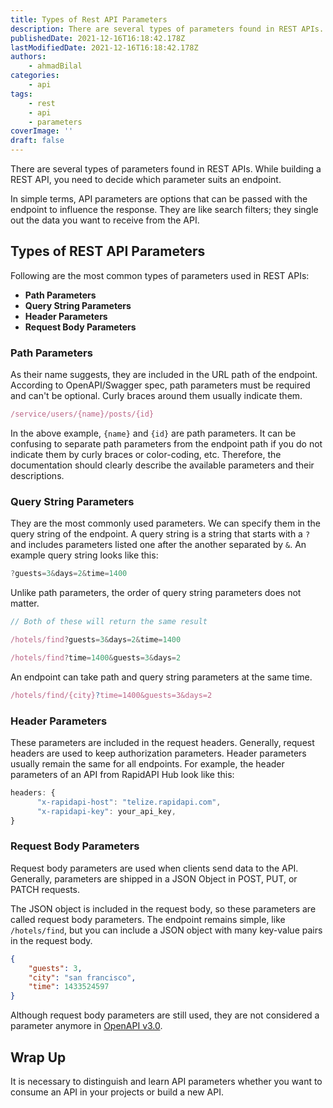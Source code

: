 ```yaml
---
title: Types of Rest API Parameters
description: There are several types of parameters found in REST APIs. While building a REST API, you need to decide which parameter suits the endpoint.
publishedDate: 2021-12-16T16:18:42.178Z
lastModifiedDate: 2021-12-16T16:18:42.178Z
authors:
    - ahmadBilal
categories:
    - api
tags:
    - rest
    - api
    - parameters
coverImage: ''
draft: false
---
```


<Lead>

There are several types of parameters found in REST APIs. While building a REST API, you need to decide which parameter suits an endpoint.

</Lead>

In simple terms, API parameters are options that can be passed with the endpoint to influence the response. They are like search filters; they single out the data you want to receive from the API.

## Types of REST API Parameters

Following are the most common types of parameters used in REST APIs:

-   **Path Parameters**
-   **Query String Parameters**
-   **Header Parameters**
-   **Request Body Parameters**

### Path Parameters

As their name suggests, they are included in the URL path of the endpoint. According to OpenAPI/Swagger spec, path parameters must be required and can't be optional. Curly braces around them usually indicate them.

```js
/service/users/{name}/posts/{id}
```

In the above example, `{name}` and `{id}` are path parameters. It can be confusing to separate path parameters from the endpoint path if you do not indicate them by curly braces or color-coding, etc. Therefore, the documentation should clearly describe the available parameters and their descriptions.

### Query String Parameters

They are the most commonly used parameters. We can specify them in the query string of the endpoint. A query string is a string that starts with a `?` and includes parameters listed one after the another separated by `&`. An example query string looks like this:

```js
?guests=3&days=2&time=1400
```

Unlike path parameters, the order of query string parameters does not matter.

```js
// Both of these will return the same result

/hotels/find?guests=3&days=2&time=1400

/hotels/find?time=1400&guests=3&days=2
```

An endpoint can take path and query string parameters at the same time.

```js
/hotels/find/{city}?time=1400&guests=3&days=2
```

### Header Parameters

These parameters are included in the request headers. Generally, request headers are used to keep authorization parameters. Header parameters usually remain the same for all endpoints. For example, the header parameters of an API from RapidAPI Hub look like this:

```js
headers: {
      "x-rapidapi-host": "telize.rapidapi.com",
      "x-rapidapi-key": your_api_key,
}
```

### Request Body Parameters

Request body parameters are used when clients send data to the API. Generally, parameters are shipped in a JSON Object in POST, PUT, or PATCH requests.

The JSON object is included in the request body, so these parameters are called request body parameters. The endpoint remains simple, like `/hotels/find`, but you can include a JSON object with many key-value pairs in the request body.

```json
{
	"guests": 3,
	"city": "san francisco",
	"time": 1433524597
}
```

Although request body parameters are still used, they are not considered a parameter anymore in [OpenAPI v3.0](https://swagger.io/docs/specification/describing-request-body/).

## Wrap Up

It is necessary to distinguish and learn API parameters whether you want to consume an API in your projects or build a new API.
